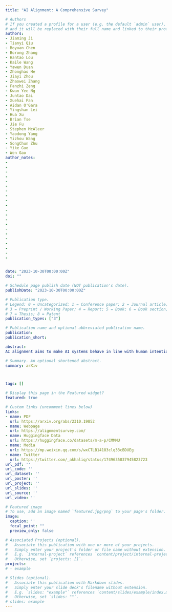 ```yaml
---
title: "AI Alignment: A Comprehensive Survey"

# Authors
# If you created a profile for a user (e.g. the default `admin` user), write the username (folder name) here 
# and it will be replaced with their full name and linked to their profile.
authors:
- Jiaming Ji
- Tianyi Qiu
- Boyuan Chen
- Borong Zhang
- Hantao Lou
- Kaile Wang
- Yawen Duan
- Zhonghao He
- Jiayi Zhou
- Zhaowei Zhang
- Fanzhi Zeng
- Kwan Yee Ng
- Juntao Dai
- Xuehai Pan
- Aidan O'Gara
- Yingshan Lei
- Hua Xu
- Brian Tse
- Jie Fu
- Stephen McAleer
- Yaodong Yang
- Yizhou Wang
- SongChun Zhu
- Yike Guo
- Wen Gao
author_notes:
-
- 
-
-
-
-
- 
-
-
-
-
- 
-
-
-
-
- 
-
-
-
-


date: "2023-10-30T00:00:00Z"
doi: ""

# Schedule page publish date (NOT publication's date).
publishDate: "2023-10-30T00:00:00Z"

# Publication type.
# Legend: 0 = Uncategorized; 1 = Conference paper; 2 = Journal article;
# 3 = Preprint / Working Paper; 4 = Report; 5 = Book; 6 = Book section;
# 7 = Thesis; 8 = Patent
publication_types: ["3"]

# Publication name and optional abbreviated publication name.
publication: 
publication_short: 

abstract: 
AI alignment aims to make AI systems behave in line with human intentions and values. As AI systems grow more capable, so do risks from misalignment. To provide a comprehensive and up-to-date overview of the alignment field, in this survey, we delve into the core concepts, methodology, and practice of alignment. First, we identify four principles as the key objectives of AI alignment: Robustness, Interpretability, Controllability, and Ethicality (RICE). Guided by these four principles, we outline the landscape of current alignment research and decompose them into two key components, forward alignment and backward alignment. The former aims to make AI systems aligned via alignment training, while the latter aims to gain evidence about the systems' alignment and govern them appropriately to avoid exacerbating misalignment risks. On forward alignment, we discuss techniques for learning from feedback and learning under distribution shift. On backward alignment, we discuss assurance techniques and governance practices. We also release and continually update the website (https://alignmentsurvey.com/) which features tutorials, collections of papers, blog posts, and other resources.

# Summary. An optional shortened abstract.
summary: arXiv



tags: []

# Display this page in the Featured widget?
featured: true

# Custom links (uncomment lines below)
links:
- name: PDF
  url: https://arxiv.org/abs/2310.19852
- name: Webpage
  url: https://alignmentsurvey.com/
- name: Huggingface Data
  url: https://huggingface.co/datasets/m-a-p/CMMMU
- name: Media
  url: https://mp.weixin.qq.com/s/wxCTLB14183clq33cBDUEg
- name: Twitter
  url: https://twitter.com/_akhaliq/status/1749635037945823723
url_pdf: ''
url_code: ''
url_dataset: ''
url_poster: ''
url_project: ''
url_slides: ''
url_source: ''
url_video: ''

# Featured image
# To use, add an image named `featured.jpg/png` to your page's folder. 
image:
  caption: ''
  focal_point: ""
  preview_only: false

# Associated Projects (optional).
#   Associate this publication with one or more of your projects.
#   Simply enter your project's folder or file name without extension.
#   E.g. `internal-project` references `content/project/internal-project/index.md`.
#   Otherwise, set `projects: []`.
projects:
# - example

# Slides (optional).
#   Associate this publication with Markdown slides.
#   Simply enter your slide deck's filename without extension.
#   E.g. `slides: "example"` references `content/slides/example/index.md`.
#   Otherwise, set `slides: ""`.
# slides: example
---
```



<!-- {{% callout note %}}
Create your slides in Markdown - click the *Slides* button to check out the example.
{{% /callout %}} -->

<!-- Supplementary notes can be added here, including [code, math, and images](https://wowchemy.com/docs/writing-markdown-latex/). -->

